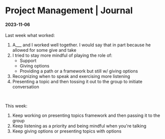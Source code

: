 # Project Management | Journal

#### 2023-11-06

Last week what worked:
1. A___ and I worked well together. I would say that in part because he allowed for some give and take
1. I tried to stay more mindful of playing the role of:
    - Support
    - Giving options
    - Providing a path or a framework but still w/ giving options
1. Recognizing when to speak and exercising more listening
1. Presenting a topic and then tossing it out to the group to initiate conversation

<br>

This week:

1. Keep working on presenting topics framework and then passing it to the group
1. Keep listening as a priority and being mindful when you're talking
1. Keep giving options or presenting topics with options
